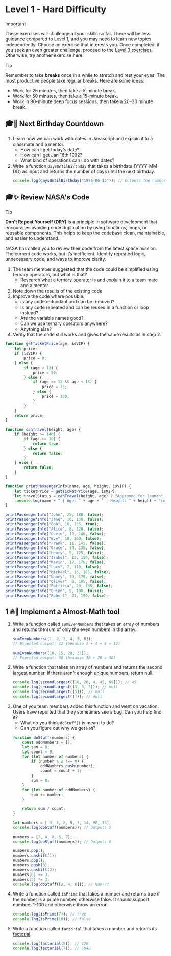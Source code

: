 
# Level 1 - Hard Difficulty
> [!IMPORTANT]
> These exercises will challenge all your skills so far. There will be less guidance compared to Level 1, and you may need to learn new topics independently. Choose an exercise that interests you. Once completed, if you seek an even greater challenge, proceed to the [Level 3 exercises](./level3.md). Otherwise, try another exercise here.





> [!TIP]
> Remember to take **breaks** once in a while to stretch and rest your eyes. The most productive people take regular breaks. Here are some ideas:
> * Work for 25 minutes, then take a 5-minute break.
> * Work for 50 minutes, then take a 15-minute break.
> * Work in 90-minute deep focus sessions, then take a 20–30 minute break.










## 🎓🧱 Next Birthday Countdown
1. Learn how we can work with dates in Javascript and explain it to a classmate and a mentor.
   * How can I get today's date?
   * How can I get Jan 16th 1992?
   * What kind of operations can I do with dates?
2. Write a function `daysUntilBirthday` that takes a birthdate (YYYY-MM-DD) as input and returns the number of days until the next birthday.
    ```js
    console.log(daysUntilBirthday("1995-06-15")); // Outputs the number of days until June 15 next occurrence
    ```









## 🎓✨ Review NASA's Code
> [!TIP]
> **Don't Repeat Yourself (DRY)** is a principle in software development that encourages avoiding code duplication by using functions, loops, or reusable components. This helps to keep the codebase clean, maintainable, and easier to understand.

NASA has called you to review their code from the latest space mission. The current code works, but it’s inefficient. Identify repeated logic, unnecessary code, and ways to improve clarity.
1. The team member suggested that the code could be simplified using ternary operators, but what is that? 
   * Research what a ternary operator is and explain it to a team mate and a mentor
2. Note down the results of the existing code
3. Improve the code where possible:
   * Is any code redundant and can be removed?
   * Is any code repeated and can be reused in a function or loop instead?
   * Are the variable names good?
   * Can we use ternary operators anywhere?
   * Anything else?
4. Verify that the code still works and gives the same results as in step 2.
```js
function getTicketPrice(age, isVIP) {
    let price;
    if (isVIP) {
        price = 0;
    } else {
        if (age < 12) {
            price = 50;
        } else {
            if (age >= 12 && age < 18) {
                price = 75;
            } else {
                price = 100;
            }
        }
    }
    return price;
}

function canTravel(height, age) {
    if (height >= 140) {
        if (age >= 10) {
            return true;
        } else {
            return false;
        }
    } else {
        return false;
    }
}

function printPassengerInfo(name, age, height, isVIP) {
    let ticketPrice = getTicketPrice(age, isVIP);
    let travelStatus = canTravel(height, age) ? "Approved for launch" : "Not eligible for space travel";
    console.log(name + " | Age: " + age + " | Height: " + height + "cm | Ticket Price: $" + ticketPrice + " | Travel Status: " + travelStatus);
}

printPassengerInfo("John", 25, 180, false);
printPassengerInfo("Jane", 10, 130, false);
printPassengerInfo("Bob", 16, 155, true);
printPassengerInfo("Alice", 8, 120, false);
printPassengerInfo("David", 12, 140, false);
printPassengerInfo("Eve", 18, 160, false);
printPassengerInfo("Frank", 11, 145, false);
printPassengerInfo("Grace", 14, 135, false);
printPassengerInfo("Henry", 9, 125, false);
printPassengerInfo("Isabel", 13, 150, false);
printPassengerInfo("Kevin", 17, 170, false);
printPassengerInfo("Lucy", 7, 110, false);
printPassengerInfo("Michael", 15, 165, false);
printPassengerInfo("Nancy", 19, 175, false);
printPassengerInfo("Oliver", 6, 105, false);
printPassengerInfo("Patricia", 20, 185, false);
printPassengerInfo("Quinn", 5, 100, false);
printPassengerInfo("Robert", 21, 190, false);
```





## 1 🔥🧱 Implement a Almost-Math tool
1. Write a function called `sumEvenNumbers` that takes an array of numbers and returns the sum of only the even numbers in the array.
    ```js
    sumEvenNumbers([1, 2, 3, 4, 5, 6]); 
    // Expected output: 12 (because 2 + 4 + 6 = 12)

    sumEvenNumbers([10, 15, 20, 25]); 
    // Expected output: 30 (because 10 + 20 = 30)
    ```
2. Write a function that takes an array of numbers and returns the second largest number. If there aren't enough unique numbers, return null.
    ```js
    console.log(secondLargest([10, 20, 4, 45, 99])); // 45
    console.log(secondLargest([3, 3, 3])); // null
    console.log(secondLargest([5])); // null
    console.log(secondLargest([])); // null
    ```
3. One of you team members added this function and went on vacation. Users have reported that they sometimes see a bug. Can you help find it?
    * What do you think `doStuff()` is meant to do? 
    * Can you figure out why we get `NaN`? 
    ```js
    function doStuff(numbers) {
        const oddNumbers = [];
        let sum = 0;
        let count = 0;
        for (let number of numbers) {
            if (number % 2 !== 0) {
                oddNumbers.push(number);
                count = count + 1;
            }
            sum = 0;
        }
        for (let number of oddNumbers) {
            sum += number;
        }

        return sum / count;
    }

    let numbers = [-3, 1, 8, 5, 7, 14, 98, 15];
    console.log(doStuff(numbers)); // Output: 5

    numbers = [2, 4, 8, 5, 7];
    console.log(doStuff(numbers)); // Output: 6

    numbers.pop();
    numbers.unshift(1);
    numbers.pop();
    numbers.push(8);
    numbers.unshift(2);
    numbers[0] += 3;
    numbers[2] *= 3;
    console.log(doStuff([2, 4, 6])); // Nan???
    ```
4. Write a function called `isPrime` that takes a number and returns true if the number is a prime number, otherwise false. It should support numbers 1-100 and otherwise throw an error.
    ```js
    console.log(isPrime(7)); // true
    console.log(isPrime(10)); // false
    ```
5. Write a function called `factorial` that takes a number and returns its [factorial](https://www.mathsisfun.com/numbers/factorial.html).
    ```js
    console.log(factorial(5)); // 120
    console.log(factorial(7)); // 5040
    ```
